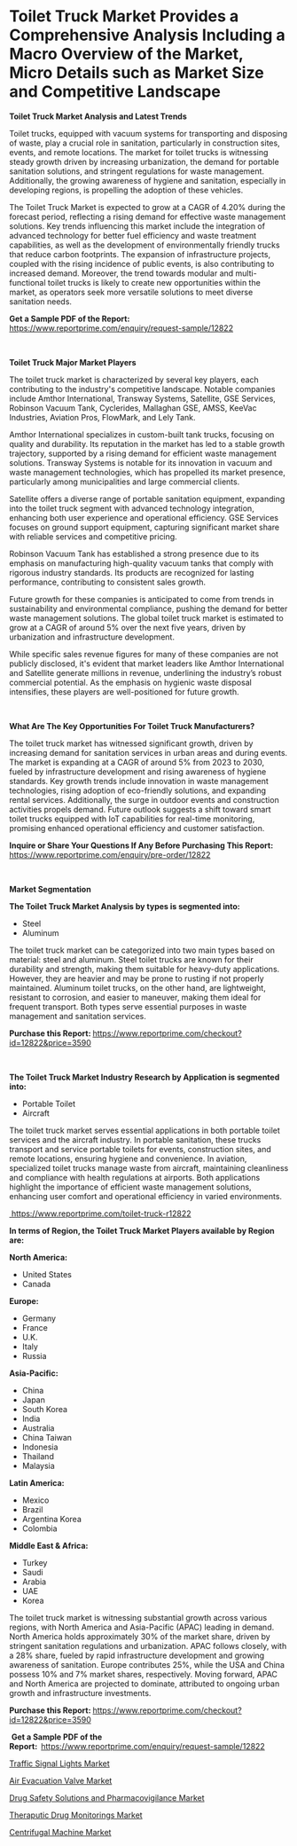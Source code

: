 <p><h1>Toilet Truck Market Provides a Comprehensive Analysis Including a Macro Overview of the Market, Micro Details such as Market Size and Competitive Landscape</h1></p><p><strong>Toilet Truck Market Analysis and Latest Trends</strong></p>
<p><p>Toilet trucks, equipped with vacuum systems for transporting and disposing of waste, play a crucial role in sanitation, particularly in construction sites, events, and remote locations. The market for toilet trucks is witnessing steady growth driven by increasing urbanization, the demand for portable sanitation solutions, and stringent regulations for waste management. Additionally, the growing awareness of hygiene and sanitation, especially in developing regions, is propelling the adoption of these vehicles.</p><p>The Toilet Truck Market is expected to grow at a CAGR of 4.20% during the forecast period, reflecting a rising demand for effective waste management solutions. Key trends influencing this market include the integration of advanced technology for better fuel efficiency and waste treatment capabilities, as well as the development of environmentally friendly trucks that reduce carbon footprints. The expansion of infrastructure projects, coupled with the rising incidence of public events, is also contributing to increased demand. Moreover, the trend towards modular and multi-functional toilet trucks is likely to create new opportunities within the market, as operators seek more versatile solutions to meet diverse sanitation needs.</p></p>
<p><strong>Get a Sample PDF of the Report:&nbsp;</strong> <a href="https://www.reportprime.com/enquiry/request-sample/12822?utm_campaign=1137&utm_medium=2&utm_source=Github&utm_content=ia&utm_term=25112024&utm_id=toilet-truck">https://www.reportprime.com/enquiry/request-sample/12822</a></p>
<p>&nbsp;</p>
<p><strong>Toilet Truck Major Market Players</strong></p>
<p><p>The toilet truck market is characterized by several key players, each contributing to the industry's competitive landscape. Notable companies include Amthor International, Transway Systems, Satellite, GSE Services, Robinson Vacuum Tank, Cyclerides, Mallaghan GSE, AMSS, KeeVac Industries, Aviation Pros, FlowMark, and Lely Tank.</p><p>Amthor International specializes in custom-built tank trucks, focusing on quality and durability. Its reputation in the market has led to a stable growth trajectory, supported by a rising demand for efficient waste management solutions. Transway Systems is notable for its innovation in vacuum and waste management technologies, which has propelled its market presence, particularly among municipalities and large commercial clients.</p><p>Satellite offers a diverse range of portable sanitation equipment, expanding into the toilet truck segment with advanced technology integration, enhancing both user experience and operational efficiency. GSE Services focuses on ground support equipment, capturing significant market share with reliable services and competitive pricing.</p><p>Robinson Vacuum Tank has established a strong presence due to its emphasis on manufacturing high-quality vacuum tanks that comply with rigorous industry standards. Its products are recognized for lasting performance, contributing to consistent sales growth.</p><p>Future growth for these companies is anticipated to come from trends in sustainability and environmental compliance, pushing the demand for better waste management solutions. The global toilet truck market is estimated to grow at a CAGR of around 5% over the next five years, driven by urbanization and infrastructure development.</p><p>While specific sales revenue figures for many of these companies are not publicly disclosed, it's evident that market leaders like Amthor International and Satellite generate millions in revenue, underlining the industry’s robust commercial potential. As the emphasis on hygienic waste disposal intensifies, these players are well-positioned for future growth.</p></p>
<p>&nbsp;</p>
<p><strong>What Are The Key Opportunities For Toilet Truck Manufacturers?</strong></p>
<p><p>The toilet truck market has witnessed significant growth, driven by increasing demand for sanitation services in urban areas and during events. The market is expanding at a CAGR of around 5% from 2023 to 2030, fueled by infrastructure development and rising awareness of hygiene standards. Key growth trends include innovation in waste management technologies, rising adoption of eco-friendly solutions, and expanding rental services. Additionally, the surge in outdoor events and construction activities propels demand. Future outlook suggests a shift toward smart toilet trucks equipped with IoT capabilities for real-time monitoring, promising enhanced operational efficiency and customer satisfaction.</p></p>
<p><strong>Inquire or Share Your Questions If Any Before Purchasing This Report:</strong> <a href="https://www.reportprime.com/enquiry/pre-order/12822?utm_campaign=1137&utm_medium=2&utm_source=Github&utm_content=ia&utm_term=25112024&utm_id=toilet-truck">https://www.reportprime.com/enquiry/pre-order/12822</a></p>
<p>&nbsp;</p>
<p><strong>Market Segmentation</strong></p>
<p><strong>The Toilet Truck Market Analysis by types is segmented into:</strong></p>
<p><ul><li>Steel</li><li>Aluminum</li></ul></p>
<p><p>The toilet truck market can be categorized into two main types based on material: steel and aluminum. Steel toilet trucks are known for their durability and strength, making them suitable for heavy-duty applications. However, they are heavier and may be prone to rusting if not properly maintained. Aluminum toilet trucks, on the other hand, are lightweight, resistant to corrosion, and easier to maneuver, making them ideal for frequent transport. Both types serve essential purposes in waste management and sanitation services.</p></p>
<p><strong>Purchase this Report:&nbsp;</strong><a href="https://www.reportprime.com/checkout?id=12822&price=3590&utm_campaign=1137&utm_medium=2&utm_source=Github&utm_content=ia&utm_term=25112024&utm_id=toilet-truck">https://www.reportprime.com/checkout?id=12822&price=3590</a></p>
<p>&nbsp;</p>
<p><strong>The Toilet Truck Market Industry Research by Application is segmented into:</strong></p>
<p><ul><li>Portable Toilet</li><li>Aircraft</li></ul></p>
<p><p>The toilet truck market serves essential applications in both portable toilet services and the aircraft industry. In portable sanitation, these trucks transport and service portable toilets for events, construction sites, and remote locations, ensuring hygiene and convenience. In aviation, specialized toilet trucks manage waste from aircraft, maintaining cleanliness and compliance with health regulations at airports. Both applications highlight the importance of efficient waste management solutions, enhancing user comfort and operational efficiency in varied environments.</p></p>
<p><a href="https://www.reportprime.com/toilet-truck-r12822?utm_campaign=1137&utm_medium=2&utm_source=Github&utm_content=ia&utm_term=25112024&utm_id=toilet-truck">&nbsp;https://www.reportprime.com/toilet-truck-r12822</a></p>
<p><strong>In terms of Region, the Toilet Truck Market Players available by Region are:</strong></p>
<p>
    <p> <strong> North America: </strong>
        <ul>
            <li>United States</li>
            <li>Canada</li>
        </ul>
        </p> 
    <p> <strong> Europe: </strong>
        <ul>
            <li>Germany</li>
            <li>France</li>
            <li>U.K.</li>
            <li>Italy</li>
            <li>Russia</li>
        </ul>
        </p> 
    <p> <strong> Asia-Pacific: </strong>
        <ul>
            <li>China</li>
            <li>Japan</li>
            <li>South Korea</li>
            <li>India</li>
            <li>Australia</li>
            <li>China Taiwan</li>
            <li>Indonesia</li>
            <li>Thailand</li>
            <li>Malaysia</li>
        </ul>
        </p> 
    <p> <strong> Latin America: </strong>
        <ul>
            <li>Mexico</li>
            <li>Brazil</li>
            <li>Argentina Korea</li>
            <li>Colombia</li>
        </ul>
        </p> 
    <p> <strong> Middle East & Africa: </strong>
        <ul>
            <li>Turkey</li>
            <li>Saudi</li>
            <li>Arabia</li>
            <li>UAE</li>
            <li>Korea</li>
        </ul>
    </p>
    </p>
<p><p>The toilet truck market is witnessing substantial growth across various regions, with North America and Asia-Pacific (APAC) leading in demand. North America holds approximately 30% of the market share, driven by stringent sanitation regulations and urbanization. APAC follows closely, with a 28% share, fueled by rapid infrastructure development and growing awareness of sanitation. Europe contributes 25%, while the USA and China possess 10% and 7% market shares, respectively. Moving forward, APAC and North America are projected to dominate, attributed to ongoing urban growth and infrastructure investments.</p></p>
<p><strong>Purchase this Report: </strong><a href="https://www.reportprime.com/checkout?id=12822&price=3590&utm_campaign=1137&utm_medium=2&utm_source=Github&utm_content=ia&utm_term=25112024&utm_id=toilet-truck">https://www.reportprime.com/checkout?id=12822&price=3590</a></p>
<p>&nbsp;<strong>Get a Sample PDF of the Report:&nbsp;&nbsp;</strong><a href="https://www.reportprime.com/enquiry/request-sample/12822?utm_campaign=1137&utm_medium=2&utm_source=Github&utm_content=ia&utm_term=25112024&utm_id=toilet-truck">https://www.reportprime.com/enquiry/request-sample/12822</a></p>
<p><strong></strong></p>
<p><p><a href="https://www.linkedin.com/pulse/global-traffic-signal-lights-market-landscape-future-trends-x0use?utm_campaign=1137&utm_medium=2&utm_source=Github&utm_content=ia&utm_term=25112024&utm_id=toilet-truck">Traffic Signal Lights Market</a></p><p><a href="https://www.linkedin.com/pulse/air-evacuation-valve-market-dynamics-application-types-emerging-7bxoe?utm_campaign=1137&utm_medium=2&utm_source=Github&utm_content=ia&utm_term=25112024&utm_id=toilet-truck">Air Evacuation Valve Market</a></p><p><a href="https://issuu.com/reportprime-2/docs/drug-safety-solutions-and-pharmacov_5d33948f8933e3?utm_campaign=1137&utm_medium=2&utm_source=Github&utm_content=ia&utm_term=25112024&utm_id=toilet-truck">Drug Safety Solutions and Pharmacovigilance Market</a></p><p><a href="https://issuu.com/reportprime-2/docs/theraputic-drug-monitorings-market-_4fa13e722083fc?utm_campaign=1137&utm_medium=2&utm_source=Github&utm_content=ia&utm_term=25112024&utm_id=toilet-truck">Theraputic Drug Monitorings Market</a></p><p><a href="https://www.linkedin.com/pulse/centrifugal-machine-market-size-status-forecast-2024-2031-9hxle?utm_campaign=1137&utm_medium=2&utm_source=Github&utm_content=ia&utm_term=25112024&utm_id=toilet-truck">Centrifugal Machine Market</a></p></p>